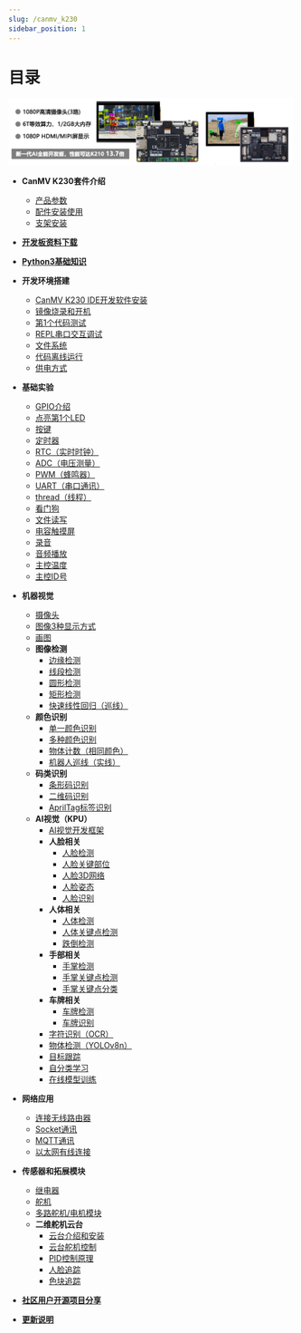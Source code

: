 ```yaml
---
slug: /canmv_k230
sidebar_position: 1
---
```


# 目录

![directory](./img/directory/directory2.png)

- **CanMV K230套件介绍**

    - [产品参数](./intro/canmv_k230.md)
    - [配件安装使用](./intro/module.md)
    - [支架安装](./intro/bracket.md)

- [**开发板资料下载**](./download.md)

- [**Python3基础知识**](./python_learn.md)

- **开发环境搭建**

    - [CanMV K230 IDE开发软件安装](./getting_start/canmv_ide.md)
    - [镜像烧录和开机](./getting_start/image.md)
    - [第1个代码测试](./getting_start/demo.md)
    - [REPL串口交互调试](./getting_start/repl.md)
    - [文件系统](./getting_start/file_system.md)
    - [代码离线运行](./getting_start/run_offline.md)
    - [供电方式](./getting_start/power_supply.md)

- **基础实验**

    - [GPIO介绍](./basic_examples/gpio_intro.md) 
    - [点亮第1个LED](./basic_examples/led.md) 
    - [按键](./basic_examples/key.md) 
    - [定时器](./basic_examples/timer.md) 
    - [RTC（实时时钟）](./basic_examples/rtc.md) 
    - [ADC（电压测量）](./basic_examples/adc.md) 
    - [PWM（蜂鸣器）](./basic_examples/pwm_beep.md) 
    - [UART（串口通讯）](./basic_examples/uart.md) 
    - [thread（线程）](./basic_examples/thread.md) 
    - [看门狗](./basic_examples/watchdog.md) 
    - [文件读写](./basic_examples/file.md) 
    - [电容触摸屏](./basic_examples/touchscreen.md) 
    - [录音](./basic_examples/record.md) 
    - [音频播放](./basic_examples/audio_play.md) 
    - [主控温度](./basic_examples/chip_temp.md) 
    - [主控ID号](./basic_examples/chipid.md) 

- **机器视觉**

    - [摄像头](./machine_vision/camera.md) 
    - [图像3种显示方式](./machine_vision/display.md) 
    - [画图](./machine_vision/draw.md) 
    - **图像检测**
        - [边缘检测](./machine_vision/image_detection/find_edges.md) 
        - [线段检测](./machine_vision/image_detection/find_segments.md) 
        - [圆形检测](./machine_vision/image_detection/find_circles.md) 
        - [矩形检测](./machine_vision/image_detection/find_rects.md) 
        - [快速线性回归（巡线）](./machine_vision/image_detection/linear_regression_fast.md) 
    - **颜色识别**
        - [单一颜色识别](./machine_vision/color_recognition/single_color.md) 
        - [多种颜色识别](./machine_vision/color_recognition/mutli_color.md) 
        - [物体计数（相同颜色）](./machine_vision/color_recognition/count.md) 
        - [机器人巡线（实线）](./machine_vision/color_recognition/line_follow.md) 
    - **码类识别**
        - [条形码识别](./machine_vision/code/barcode.md) 
        - [二维码识别](./machine_vision/code/qr_code.md )
        - [AprilTag标签识别](./machine_vision/code/apriltag.md) 
    - **AI视觉（KPU）**
        - [AI视觉开发框架](./machine_vision/ai_vision/ai_frame.md) 
        - **人脸相关**
            - [人脸检测](./machine_vision/ai_vision/face/face_detection.md) 
            - [人脸关键部位](./machine_vision/ai_vision/face/face_landmark.md) 
            - [人脸3D网络](./machine_vision/ai_vision/face/face_mesh.md) 
            - [人脸姿态](./machine_vision/ai_vision/face/face_pose.md) 
            - [人脸识别](./machine_vision/ai_vision/face/face_recognition.md) 
        - **人体相关**
            - [人体检测](./machine_vision/ai_vision/body/person_detection.md) 
            - [人体关键点检测](./machine_vision/ai_vision/body/person_keypoint.md) 
            - [跌倒检测](./machine_vision/ai_vision/body/falldown_detection.md) 
        - **手部相关**
            - [手掌检测](./machine_vision/ai_vision/hand/hand_detection.md) 
            - [手掌关键点检测](./machine_vision/ai_vision/hand/hand_keypoint_det.md) 
            - [手掌关键点分类](./machine_vision/ai_vision/hand/hand_keypoint_class.md) 
        - **车牌相关**
            - [车牌检测](./machine_vision/ai_vision/license/license_det.md) 
            - [车牌识别](./machine_vision/ai_vision/license/license_det_rec.md) 
        - [字符识别（OCR）](./machine_vision/ai_vision/ocr_rec.md) 
        - [物体检测（YOLOv8n）](./machine_vision/ai_vision/object_detection.md) 
        - [目标跟踪](./machine_vision/ai_vision/tracker.md) 
        - [自分类学习](./machine_vision/ai_vision/self_learning.md) 
        - [在线模型训练](./machine_vision/train.md)

- **网络应用**

    - [连接无线路由器](./network/wifi_connect.md) 
    - [Socket通讯](./network/socket.md) 
    - [MQTT通讯](./network/mqtt.md) 
    - [以太网有线连接](./network/ethernet.md) 

- **传感器和拓展模块**

    - [继电器](./sensor_module/relay.md) 
    - [舵机](./sensor_module/servo.md) 
    - [多路舵机/电机模块](./sensor_module/pyMotors.md) 
    - **二维舵机云台**
        - [云台介绍和安装](./sensor_module/gimbal/intro.md) 
        - [云台舵机控制](./sensor_module/gimbal/servo.md)
        - [PID控制原理](./sensor_module/gimbal/pid.md)   
        - [人脸追踪](./sensor_module/gimbal/face_tracking.md)      
        - [色块追踪](./sensor_module/gimbal/color_tracking.md)  

- [**社区用户开源项目分享**](./diy.md)

- [**更新说明**](./update.md)